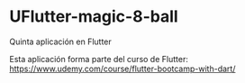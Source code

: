 # UFlutter-magic-8-ball
Quinta aplicación en Flutter

Esta aplicación forma parte del curso de Flutter: https://www.udemy.com/course/flutter-bootcamp-with-dart/